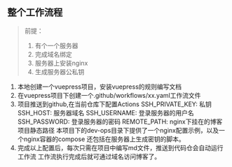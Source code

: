 ## 整个工作流程
> 前提：
> 1. 有个一个服务器
> 2. 完成域名绑定
> 3. 服务器上安装nginx
> 4. 生成服务器公私钥

1. 本地创建一个vuepress项目，安装vuepress的规则编写文档
2. 在vuepress项目下创建一个.github/workflows/xx.yaml工作流文件
3. 项目推送到github,在当前仓库下配置Actions
   SSH_PRIVATE_KEY: 私钥
   SSH_HOST: 服务器域名
   SSH_USERNAME: 登录服务器的用户名
   SSH_PASSWORD: 登录服务器的密码
   REMOTE_PATH: nginx下挂在的博客项目静态路径
本项目下的dev-ops目录下提供了一个nginx配置示例，以及一个nginx容器的compose
还包括在服务器上生成密钥的脚本。
4. 完成以上配置后，每次只需在项目中编写md文件，推送到代码仓会自动运行工作流
工作流执行完成后就可通过域名访问博客了。